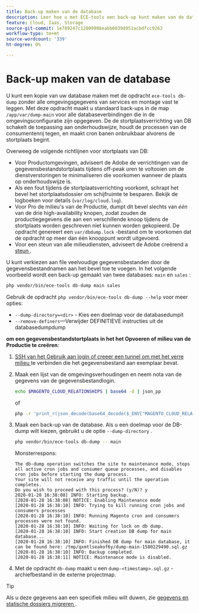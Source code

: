 ```yaml
---
title: Back-up maken van de database
description: Leer hoe u met ECE-tools een back-up kunt maken van de database voor een Adobe Commerce on cloud-infrastructuurproject.
feature: Cloud, Iaas, Storage
source-git-commit: 1e789247c12009908eabb6039d951acbdfcc9263
workflow-type: tm+mt
source-wordcount: '339'
ht-degree: 0%

---
```


# Back-up maken van de database

U kunt een kopie van uw database maken met de opdracht `ece-tools db-dump` zonder alle omgevingsgegevens van services en montage vast te leggen. Met deze opdracht maakt u standaard back-ups in de map `/app/var/dump-main` voor alle databaseverbindingen die in de omgevingsconfiguratie zijn opgegeven. De de stortplaatsverrichting van DB schakelt de toepassing aan onderhoudswijze, houdt de processen van de consumentenrij tegen, en maakt cron banen onbruikbaar alvorens de stortplaats begint.

Overweeg de volgende richtlijnen voor stortplaats van DB:

- Voor Productomgevingen, adviseert de Adobe de verrichtingen van de gegevensbestandstortplaats tijdens off-peak uren te voltooien om de dienstverstoringen te minimaliseren die voorkomen wanneer de plaats op onderhoudswijze is.
- Als een fout tijdens de stortplaatsverrichting voorkomt, schrapt het bevel het stortplaatsdossier om schijfruimte te besparen. Bekijk de logboeken voor details (`var/log/cloud.log`).
- Voor Pro de milieu&#39;s van de Productie, dumpt dit bevel slechts van _één_ van de drie high-availability knopen, zodat zouden de productiegegevens die aan een verschillende knoop tijdens de stortplaats worden geschreven niet kunnen worden gekopieerd. De opdracht genereert een `var/dbdump.lock` -bestand om te voorkomen dat de opdracht op meer dan één knooppunt wordt uitgevoerd.
- Voor een steun van alle milieudiensten, adviseert de Adobe creërend a [ steun ](snapshots.md).

U kunt verkiezen aan file veelvoudige gegevensbestanden door de gegevensbestandnamen aan het bevel toe te voegen. In het volgende voorbeeld wordt een back-up gemaakt van twee databases: `main` en `sales` :

```bash
php vendor/bin/ece-tools db-dump main sales
```

Gebruik de opdracht `php vendor/bin/ece-tools db-dump --help` voor meer opties:

- `--dump-directory=<dir>` - Kies een doelmap voor de databasedumpit
- `--remove-definers`—Verwijder DEFINITIEVE instructies uit de databasedumpdump

**om een gegevensbestandstortplaats in het het Opvoeren of milieu van de Productie te creëren**:

1. [ SSH van het Gebruik aan login of creeer een tunnel om met het verre milieu ](../development/secure-connections.md) te verbinden die het gegevensbestand aan exemplaar bevat.

1. Maak een lijst van de omgevingsverhoudingen en neem nota van de gegevens van de gegevensbestandlogin.

   ```bash
   echo $MAGENTO_CLOUD_RELATIONSHIPS | base64 -d | json_pp
   ```

   of

   ```bash
   php -r 'print_r(json_decode(base64_decode($_ENV["MAGENTO_CLOUD_RELATIONSHIPS"]))->database);'
   ```

1. Maak een back-up van de database. Als u een doelmap voor de DB-dump wilt kiezen, gebruikt u de optie `--dump-directory` .

   ```bash
   php vendor/bin/ece-tools db-dump -- main
   ```

   Monsterrespons:

   ```
   The db-dump operation switches the site to maintenance mode, stops all active cron jobs and consumer queue processes, and disables cron jobs before starting the dump process.
   Your site will not receive any traffic until the operation completes.
   Do you wish to proceed with this process? (y/N)? y
   2020-01-28 16:38:08] INFO: Starting backup.
   [2020-01-28 16:38:08] NOTICE: Enabling Maintenance mode
   [2020-01-28 16:38:10] INFO: Trying to kill running cron jobs and consumers processes
   [2020-01-28 16:38:10] INFO: Running Magento cron and consumers processes were not found.
   [2020-01-28 16:38:10] INFO: Waiting for lock on db dump.
   [2020-01-28 16:38:10] INFO: Start creation DB dump for main database...
   [2020-01-28 16:38:10] INFO: Finished DB dump for main database, it can be found here: /tmp/qxmtlseakof6y/dump-main-1580229490.sql.gz
   [2020-01-28 16:38:10] INFO: Backup completed.
   [2020-01-28 16:38:11] NOTICE: Maintenance mode is disabled.
   ```

1. Met de opdracht `db-dump` maakt u een `dump-<timestamp>.sql.gz` -archiefbestand in de externe projectmap.

>[!TIP]
>
>Als u deze gegevens aan een specifiek milieu wilt duwen, zie [ gegevens en statische dossiers migreren ](../deploy/staging-production.md#migrate-static-files).
